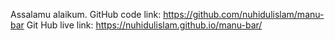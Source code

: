 Assalamu alaikum.
GitHub code link: https://github.com/nuhidulislam/manu-bar
Git Hub live link: https://nuhidulislam.github.io/manu-bar/
